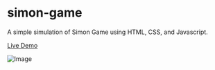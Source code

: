 # simon-game
A simple simulation of Simon Game using HTML, CSS, and Javascript.

[Live Demo](https://codepen.io/darush/full/wqrLpX/)

![Image](../master/images/simon%20game.png)
